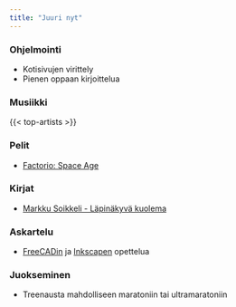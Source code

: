 ```yaml
---
title: "Juuri nyt"
---
```


### Ohjelmointi
- Kotisivujen virittely
- Pienen oppaan kirjoittelua

### Musiikki
{{< top-artists >}}

### Pelit
- [Factorio: Space Age](https://factorio.com/)

### Kirjat
- [Markku Soikkeli - Läpinäkyvä kuolema](https://finna.fi/Record/helmet.2150897?sid=4838439496)

### Askartelu
- [FreeCADin](https://www.freecad.org/) ja [Inkscapen](https://inkscape.org/) opettelua

### Juokseminen
- Treenausta mahdolliseen maratoniin tai ultramaratoniin